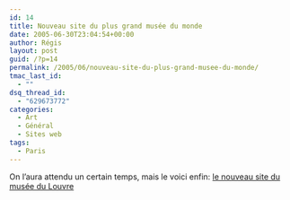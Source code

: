 ```yaml
---
id: 14
title: Nouveau site du plus grand musée du monde
date: 2005-06-30T23:04:54+00:00
author: Régis
layout: post
guid: /?p=14
permalink: /2005/06/nouveau-site-du-plus-grand-musee-du-monde/
tmac_last_id:
  - ""
dsq_thread_id:
  - "629673772"
categories:
  - Art
  - Général
  - Sites web
tags:
  - Paris
---
```

On l’aura attendu un certain temps, mais le voici enfin: [le nouveau site du musée du Louvre](http://www.louvre.fr/)
